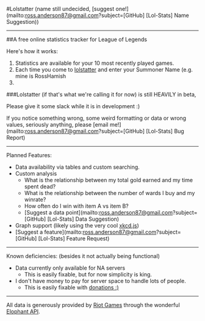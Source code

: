 #Lolstatter
(name still undecided, [suggest one!](mailto:ross.anderson87@gmail.com?subject=[GitHub] [Lol-Stats] Name Suggestion))

---

##A free online statistics tracker for League of Legends

Here's how it works: 
1. Statistics are available for your 10 most recently played games.
2. Each time you come to [lolstatter](www.rosshamish.netau.net/lol/) and enter your Summoner Name (e.g. mine is RossHamish
3. 

###Lolstatter (if that's what we're calling it for now) is still HEAVILY in beta, 

Please give it some slack while it is in development :) 

If you notice something wrong, some weird formatting or data or wrong values, seriously anything, please [email me!](mailto:ross.anderson87@gmail.com?subject=[GitHub] [Lol-Stats] Bug Report)

---
Planned Features:

- Data availability via tables and custom searching.
- Custom analysis
    - What is the relationship between my total gold earned and my time spent dead?
    - What is the relationship between the number of wards I buy and my winrate?
    - How often do I win with item A vs item B?
    - [Suggest a data point](mailto:ross.anderson87@gmail.com?subject=[GitHub] [Lol-Stats] Data Suggestion)
- Graph support (likely using the very cool [xkcd.js](http://dan.iel.fm/xkcd/))
- [Suggest a feature](mailto:ross.anderson87@gmail.com?subject=[GitHub] [Lol-Stats] Feature Request)

---

Known deficiencies: (besides it not actually being functional)
- Data currently only available for NA servers
    - This is easily fixable, but for now simplicity is king.
- I don't have money to pay for server space to handle lots of people.
    - This is easily fixable with [donations :)](https://www.paypal.com/cgi-bin/webscr?cmd=_donations&business=5AK9LPZFB54L8&lc=CA&item_name=RossHamish%20Lol%2dStats%20Server&currency_code=CAD&bn=PP%2dDonationsBF%3abtn_donateCC_LG%2egif%3aNonHosted)

---

All data is generously provided by [Riot Games](www.leagueoflegends.com) through the wonderful [Elophant API](www.elophant.com/developers/).